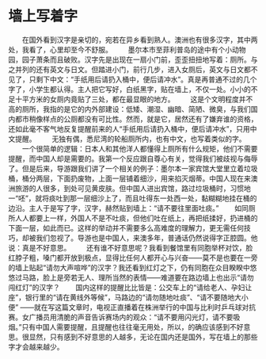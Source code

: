 # 墙上写着字
　　在国外看到汉字是亲切的，宛若在异乡看到熟人。澳洲也有很多汉字，其中两处，我看了，心里却至今不舒服。 
　　墨尔本市至菲利普岛的途中有个小动物园，园子萧条而且破败。汉字先是出现在一扇小门前，歪歪扭扭地写着：厕所。与之并列的还有英文与日文。但踏进小门，前行几步，进入女厕后，英文与日文都不见了，只剩下中文：“手纸用后请扔入桶中，便后请冲水”。真是再普通不过的几个字了，小学生都认得。主人把它写好，白纸黑字，贴在墙上，不仅一处。小小的不足十平方米的女厕内竟贴了三处，都在最显眼的地方。 
　　这是个文明程度并不高的厕所，我指的是它的内外部建设：低矮、潮湿、幽暗、简陋、微臭，与我们国内都市稍像样点的公厕都没有可比性。然而，就是它，居然还有了嫌弃谁的资格，还如此毫不客气地反复提醒前来的人“手纸用后请扔入桶中，便后请冲水”，只用中文提醒。 
　　无独有偶，悉尼湾的轮船厕所内，也有中文，也写着类似的字。 
　　一个很简单的逻辑：日本人和其他洋人都懂得上厕所有什么规矩，他们不需要提醒，而中国人却是需要的。我第一个反应跟自尊心有关，觉得我们被歧视与侮辱了。但是后来，导游跟我们讲了一个相关的例子：墨尔本一家宾馆大堂里立着垃圾桶，桶分两层，下面扔废物，上面一层铺着细沙，用来掐灭烟蒂。中国人现在来澳洲旅游的人很多，到处可见黄皮肤。但中国人进出宾馆，路过垃圾桶时，习惯地一“呸”，就将痰吐到那一层细沙上了，而且吐得东一处西一处，黏糊糊地挂在桶的边沿。主人于是写了字，汉字，赫然贴到墙上：“请不要往里面吐痰。” 
　　如同厕所人人都要上一样，外国人不是不吐痰，但他们吐在纸上，再把纸揉好，扔进桶的下面一层，如此而已。这样的举动并不需要多么高难度的理解力，更无需任何技巧，却被我们忽视了。导游也是中国人，来澳多年，普通话仍然说得字正腔圆。他说：真是不好意思。 
　　还有谁不好意思呢？我看到餐馆里有同胞举杯对饮，脸红脖子粗，嗓门都开放到极点，显得比任何人都开心与兴奋——莫不是也要在一旁的墙上贴起“请勿大声喧哗”的汉字？我还看到红灯之下，仍有同胞在众目睽睽中悠悠过马路，脸上是旁若无人、理所当然的表情——难道要在路边墙上也出示“请勿闯红灯”的汉字？ 
　　国内这样的提醒比比皆是：公交车上的“请给老人、孕妇让座”，银行里的“请在黄线外等候”，马路边的“请勿随地吐痰”、“请不要随地大小便” ——就在写这篇文章时，电视正直播着在株洲举行的中国与比利时乒乓球对抗赛。女广播员用清脆的声音告诉赛场内的观众：“请不要用闪光灯，请不要吸烟。”只有中国人需要提醒，且提醒也往往毫无用处，所以，的确应该感到不好意思。很显然，只有感到不好意思的人越多，无论在国内还是国外，写在墙上的那些字才会越来越少。
 